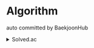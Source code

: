 # Algorithm

auto committed by BaekjoonHub

<details>
<summary>Solved.ac</summary>
<div markdown="1">    
  
  Baekjoon ID: his0si
  
[![Solved.ac
프로필](http://mazassumnida.wtf/api/mini/generate_badge?boj=his0si)](https://solved.ac/his0si)
  
</div>
</details>
